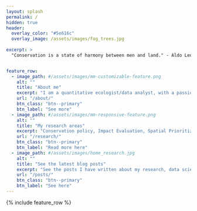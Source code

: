 ```yaml
---
layout: splash
permalink: /
hidden: true
header:
  overlay_color: "#5e616c"
  overlay_image: /assets/images/fog_trees.jpg
 
excerpt: >
  "Conservation is a state of harmony between men and land." - Aldo Leopold


feature_row:
  - image_path: #/assets/images/mm-customizable-feature.png
    alt: ""
    title: "About me"
    excerpt: "I am a quantitative ecologist/data analyst, with a passion for geospatial predictive modelling, econometrics, spatial conservation prioritization, and SDMs. Close to submitting a PhD in Conservation Science at RMIT University, Melbourne Australia - researching on measuring and predicting impact of private protected areas."
    url: "/about/"
    btn_class: "btn--primary"
    btn_label: "See more"
  - image_path: #/assets/images/mm-responsive-feature.png
    alt: ""
    title: "My research areas"
    excerpt: "Conservation policy, Impact Evaluation, Spatial Prioritization, Predictive Modelling"
    url: "/research/"
    btn_class: "btn--primary"
    btn_label: "Read more here"
  - image_path: #/assets/images/home_research.jpg
    alt: ""
    title: "See the latest blog posts"
    excerpt: "See the posts I have written about my research, data science, and other topics."
    url: "/posts/"
    btn_class: "btn--primary"
    btn_label: "See here"      
---
```


{% include feature_row %}